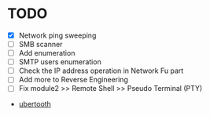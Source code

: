 # TODO

- [x] Network ping sweeping
- [ ] SMB scanner
- [ ] Add enumeration
- [ ] SMTP users enumeration
- [ ] Check the IP address operation in Network Fu part
- [ ] Add more to Reverse Engineering 
- [ ] Fix module2 >> Remote Shell >> Pseudo Terminal (PTY)
- [ubertooth](http://www.evilsocket.net/2015/02/12/rubertooth-a-complete-ruby-porting-of-the-ubertooth-libraries-and-utilities/) 

